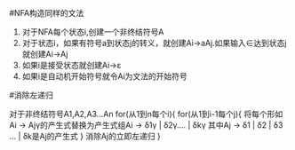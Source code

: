 #NFA构造同样的文法

1.	对于NFA每个状态i,创建一个非终结符号A
2.	对于状态i，如果有符号a到状态j的转义，就创建Ai->aAj.如果输入∈达到状态j就创建Ai->Aj
3.	如果i是接受状态就创建Ai->&epsilon;
4.	如果i是自动机开始符号就令Ai为文法的开始符号


#消除左递归

对于非终结符号A1,A2,A3...An
	for(从1到n每个i){
		for(从1到i-1每个j){
			将每个形如Ai -> Ajγ的产生式替换为产生式组Ai -> δ1γ | δ2γ.... | δkγ
			其中Aj -> δ1 | δ2 | δ3 ... | δk是Aj的产生式 
		}
		消除Aj的立即左递归
	}